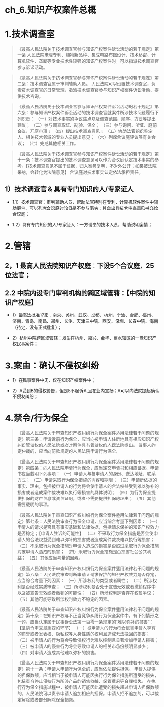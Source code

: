 # ch_6.知识产权案件总概

# 1.技术调查室
> 《最高人民法院关于技术调查官参与知识产权案件诉讼活动的若干规定》第一条 人民法院审理专利、植物新品种、集成电路布图设计、技术秘密、计算机软件、垄断等专业技术性较强的知识产权案件时，可以指派技术调查官参与诉讼活动。

> 《最高人民法院关于技术调查官参与知识产权案件诉讼活动的若干规定》第二条：技术调查官属于审判辅助人员。
人民法院可以设置技术调查室，负责技术调查官的日常管理，指派技术调查官参与知识产权案件诉讼活动、提供技术咨询。

> 《最高人民法院关于技术调查官参与知识产权案件诉讼活动的若干规定》第六条：参与知识产权案件诉讼活动的技术调查官就案件所涉技术问题履行下列职责：
（一）对技术事实的争议焦点以及调查范围、顺序、方法等提出建议；
（二）参与调查取证、勘验、保全；
（三）参与询问、听证、庭前会议、开庭审理；
（四）提出技术调查意见；
（五）协助法官组织鉴定人、相关技术领域的专业人员提出意见；
（六）列席合议庭评议等有关会议；
（七）完成其他相关工作。

> 《最高人民法院关于技术调查官参与知识产权案件诉讼活动的若干规定》第十一条：技术调查官提出的技术调查意见可以作为合议庭认定技术事实的参考。【技术调查意见不属于证据，归入案卷复卷，不对外公开；如果被法院采纳，会转化为法院意见】
合议庭对技术事实认定依法承担责任。

## 1）技术调查官 & 具有专门知识的人/专家证人
- 1.1）技术调查官：审判辅助人员，帮助法官特别在专利、计算机软件案件中辅助庭审，可以列席合议庭讨论但是不参与表决；其会出具技术审查意见书交给合议庭；

- 1.2）具有专门知识的人/专家证人：一方请来的技术人员，帮助说明案情；

# 2.管辖
## 2，1 最高人民法院知识产权庭：下设5个合议庭，25位法官；

## 2.2 中院内设专门审判机构的跨区域管辖：【中院的知识产权庭】
- 1）最高法批准17家：南京、苏州、武汉、成都、杭州、宁波、合肥、福州、济南、青岛、南昌、郑州、长沙、天津三中院、西安、深圳、长春中院、海南（待定，没有正式批复）；

- 2）杭州中院跨区域管辖：发生在杭州、嘉兴、金华、丽水辖区的一审知识产权民事案件；

# 3.案由：确认不侵权纠纷
- 1）在民事案件中无，仅在知识产权案件中；

- 2）A受到B的侵权警告，但是B不起诉A,且在业内宣扬；A可以向法院提起确认不侵权纠纷；

# 4.禁令/行为保全
> 《最高人民法院关于审查知识产权纠纷行为保全案件适用法律若干问题的规定》第三条：申请诉前行为保全，应当向被申请人住所地具有相应知识产权纠纷管辖权的人民法院或者对案件具有管辖权的人民法院提出。
当事人约定仲裁的，应当向前款规定的人民法院申请行为保全。

> 《最高人民法院关于审查知识产权纠纷行为保全案件适用法律若干问题的规定》第四条：向人民法院申请行为保全，应当递交申请书和相应证据。申请书应当载明下列事项：
（一）申请人与被申请人的身份、送达地址、联系方式；
（二）申请采取行为保全措施的内容和期限；
（三）申请所依据的事实、理由，包括被申请人的行为将会使申请人的合法权益受到难以弥补的损害或者造成案件裁决难以执行等损害的具体说明；
（四）为行为保全提供担保的财产信息或资信证明，或者不需要提供担保的理由；
（五）其他需要载明的事项。

> 《最高人民法院关于审查知识产权纠纷行为保全案件适用法律若干问题的规定》第七条：人民法院审查行为保全申请，应当综合考量下列因素：
（一）申请人的请求是否具有事实基础和法律依据，包括请求保护的知识产权效力是否稳定；【申请人胜诉的可能性】
（二）不采取行为保全措施是否会使申请人的合法权益受到难以弥补的损害或者造成案件裁决难以执行等损害；
（三）不采取行为保全措施对申请人造成的损害是否超过采取行为保全措施对被申请人造成的损害；
（四）采取行为保全措施是否损害社会公共利益；
（五）其他应当考量的因素。

> 《最高人民法院关于审查知识产权纠纷行为保全案件适用法律若干问题的规定》第八条：人民法院审查判断申请人请求保护的知识产权效力是否稳定，应当综合考量下列因素：
（一）所涉权利的类型或者属性；
（二）所涉权利是否经过实质审查；
（三）所涉权利是否处于宣告无效或者撤销程序中以及被宣告无效或者撤销的可能性；
（四）所涉权利是否存在权属争议；
（五）其他可能导致所涉权利效力不稳定的因素。

> 《最高人民法院关于审查知识产权纠纷行为保全案件适用法律若干问题的规定》第十条：在知识产权与不正当竞争纠纷行为保全案件中，有下列情形之一的，应当认定属于民事诉讼法第一百零一条规定的“难以弥补的损害”：【是禁令审查最重要的环节】
（一）被申请人的行为将会侵害申请人享有的商誉或者发表权、隐私权等人身性质的权利且造成无法挽回的损害；
（二）被申请人的行为将会导致侵权行为难以控制且显著增加申请人损害；
（三）被申请人的侵害行为将会导致申请人的相关市场份额明显减少；
（四）对申请人造成其他难以弥补的损害。

> 《最高人民法院关于审查知识产权纠纷行为保全案件适用法律若干问题的规定》第十一条：申请人申请行为保全的，应当依法提供担保。
申请人提供的担保数额，应当相当于被申请人可能因执行行为保全措施所遭受的损失，包括责令停止侵权行为所涉产品的销售收益、保管费用等合理损失。
在执行行为保全措施过程中，被申请人可能因此遭受的损失超过申请人担保数额的，人民法院可以责令申请人追加相应的担保。申请人拒不追加的，可以裁定解除或者部分解除保全措施。


